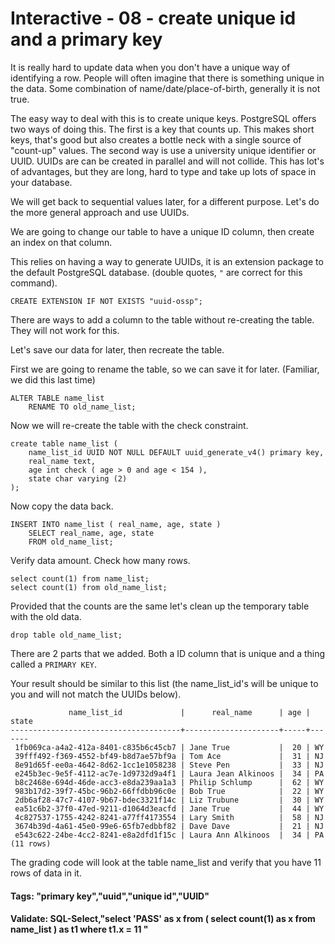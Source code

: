 


<style>
.pagebreak { page-break-before: always; }
.half { height: 200px; }
</style>








# Interactive - 08 - create unique id and a primary key 

It is really hard to update data when you don't have a unique way of identifying a row.
People will often imagine that there is something unique in the data.  Some combination
of name/date/place-of-birth, generally it is not true.

The easy way to deal with this is to create unique keys.  PostgreSQL offers two ways 
of doing this.  The first is a key that counts up.   This makes short keys, that's good
but also creates a bottle neck with a single source of "count-up" values.  The second
way is use a university unique identifier or UUID.  UUIDs are can be created in parallel
and will not collide.  This has lot's of advantages, but they are long, hard to type
and take up lots of space in your database.

We will get back to sequential values later, for a different purpose.  Let's do the
more general approach and use UUIDs.

We are going to change our table to have a unique ID column, then create an index 
on that column.

This relies on having a way to generate UUIDs, it is an extension package to the
default PostgreSQL database. (double quotes, `"` are correct for this command).

```
CREATE EXTENSION IF NOT EXISTS "uuid-ossp";

```

There are ways to add a column to the table without re-creating the table.
They will not work for this.

Let's save our data for later, then recreate the table.

First we are going to rename the table, so we can save 
it for later. (Familiar, we did this last time)

```
ALTER TABLE name_list
	RENAME TO old_name_list;

```

Now we will re-create the table with the check constraint.

```
create table name_list (
	name_list_id UUID NOT NULL DEFAULT uuid_generate_v4() primary key,
	real_name text,
	age int check ( age > 0 and age < 154 ),	
	state char varying (2)
);

```

Now copy the data back.

```
INSERT INTO name_list ( real_name, age, state ) 
	SELECT real_name, age, state 
	FROM old_name_list;

```

Verify data amount.  Check how many rows.

```
select count(1) from name_list;
select count(1) from old_name_list;
```

Provided that the counts are the same let's clean up the temporary table with the old data. 


```
drop table old_name_list;
```

There are 2 parts that we added.  Both a ID column that is unique and
a thing called a `PRIMARY KEY`.


Your result should be similar to this list (the name_list_id's will
be unique to you and will not match the UUIDs below).


```
             name_list_id             |      real_name      | age | state 
--------------------------------------+---------------------+-----+-------
 1fb069ca-a4a2-412a-8401-c835b6c45cb7 | Jane True           |  20 | WY
 39fff492-f369-4552-bf49-b8d7ae57bf9a | Tom Ace             |  31 | NJ
 8e91d65f-ee0a-4642-8d62-1cc1e1058238 | Steve Pen           |  33 | NJ
 e245b3ec-9e5f-4112-ac7e-1d9732d9a4f1 | Laura Jean Alkinoos |  34 | PA
 b8c2468e-694d-46de-acc3-e8da239aa1a3 | Philip Schlump      |  62 | WY
 983b17d2-39f7-45bc-96b2-66ffdbb96c0e | Bob True            |  22 | WY
 2db6af28-47c7-4107-9b67-bdec3321f14c | Liz Trubune         |  30 | WY
 ea51c6b2-37f0-47ed-9211-d1064d3eacfd | Jane True           |  44 | WY
 4c827537-1755-4242-8241-a77ff4173554 | Lary Smith          |  58 | NJ
 3674b39d-4a61-45e0-99e6-65fb7edbbf82 | Dave Dave           |  21 | NJ
 e543c622-24be-4cc2-8241-e8a2dfd1f15c | Laura Ann Alkinoos  |  34 | PA
(11 rows)

```

The grading code will look at the table name_list and verify that you have 11 rows of data in it.

#### Tags: "primary key","uuid","unique id","UUID"

#### Validate: SQL-Select,"select 'PASS' as x from ( select count(1) as x from name_list ) as t1 where t1.x = 11 "

